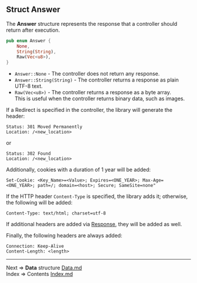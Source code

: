 ## Struct __Answer__
The __Answer__ structure represents the response that a controller should return after execution.
```rust
pub enum Answer {
    None,
    String(String),
    Raw(Vec<u8>),
}
```
* `Answer::None` - The controller does not return any response.
* `Answer::String(String)` - The controller returns a response as plain UTF-8 text.
* `Raw(Vec<u8>)` -  The controller returns a response as a byte array.  
This is useful when the controller returns binary data, such as images.

If a Redirect is specified in the controller, the library will generate the header:
```http
Status: 301 Moved Permanently
Location: /<new_location>
```
or 
```http
Status: 302 Found
Location: /<new_location>
```
Additionally, cookies with a duration of 1 year will be added:
```http
Set-Cookie: <Key_Name>=<Value>; Expires=<ONE_YEAR>; Max-Age=<ONE_YEAR>; path=/; domain=<host>; Secure; SameSite=none"
```
If the HTTP header ```Content-Type``` is specified, the library adds it; otherwise, the following will be added:
```http
Content-Type: text/html; charset=utf-8
```
If additional headers are added via [Response](https://github.com/tryteex/tiny-web/blob/main/doc/Response.md), they will be added as well.

Finally, the following headers are always added:
```http
Connection: Keep-Alive
Content-Length: <length>
```
___
Next => __Data__ structure [Data.md](https://github.com/tryteex/tiny-web/blob/main/doc/Data.md)   
Index => Contents [Index.md](https://github.com/tryteex/tiny-web/blob/main/doc/Index.md)  